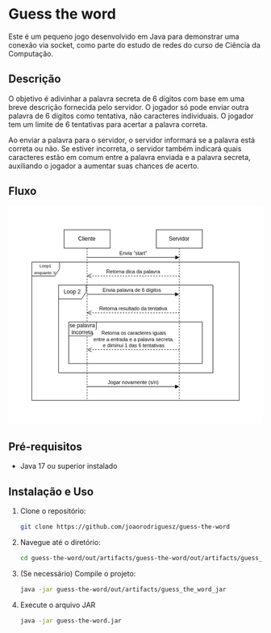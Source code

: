 # Guess the word

Este é um pequeno jogo desenvolvido em Java para demonstrar uma conexão via socket, como parte do estudo de redes do curso de Ciência da Computação.

## Descrição

O objetivo é adivinhar a palavra secreta de 6 dígitos com base em uma breve descrição fornecida pelo servidor. O jogador só pode enviar outra palavra de 6 dígitos como tentativa, não caracteres individuais. O jogador tem um limite de 6 tentativas para acertar a palavra correta.

Ao enviar a palavra para o servidor, o servidor informará se a palavra está correta ou não. Se estiver incorreta, o servidor também indicará quais caracteres estão em comum entre a palavra enviada e a palavra secreta, auxiliando o jogador a aumentar suas chances de acerto.

## Fluxo

![](./imgs/guess-the-word.png)

## Pré-requisitos

- Java 17 ou superior instalado

## Instalação e Uso

1. Clone o repositório:

   ```bash
   git clone https://github.com/joaorodriguesz/guess-the-word
   ```

2. Navegue até o diretório:

   ```bash
   cd guess-the-word/out/artifacts/guess-the-word/out/artifacts/guess_the_word_jar
   ```

3. (Se necessário) Compile o projeto:

   ```bash
   java -jar guess-the-word/out/artifacts/guess_the_word_jar
   ```

4. Execute o arquivo JAR 

   ```bash
   java -jar guess-the-word.jar
   ```
